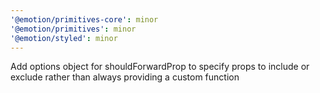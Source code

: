 ```yaml
---
'@emotion/primitives-core': minor
'@emotion/primitives': minor
'@emotion/styled': minor
---
```


Add options object for shouldForwardProp to specify props to include or exclude rather than always providing a custom function
